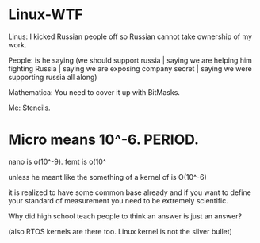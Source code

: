 # Linux-WTF

Linus: I kicked Russian people off so Russian cannot take ownership of my work.

People: is he saying (we should support russia | saying we are helping him fighting Russia | saying we are exposing company secret | saying we were supporting russia all along)

Mathematica: You need to cover it up with BitMasks.

Me: Stencils.

# Micro means 10^-6. PERIOD.

nano is o(10^-9).  femt is o(10^

unless he meant like the something of a kernel of is O(10^-6) 

it is realized to have some common base already and if you want to define your standard of measurement you need to be extremely scientific.

Why did high school teach people to think an answer is just an answer?

(also RTOS kernels are there too. Linux kernel is not the silver bullet)
